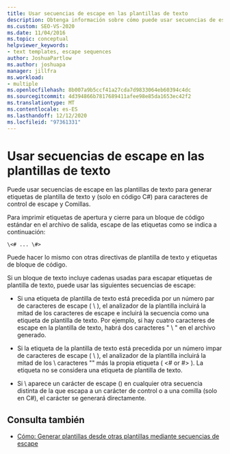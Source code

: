 ```yaml
---
title: Usar secuencias de escape en las plantillas de texto
description: Obtenga información sobre cómo puede usar secuencias de escape en las plantillas de texto para generar etiquetas de plantilla de texto y caracteres de control de escape y Comillas solo en el código de C#.
ms.custom: SEO-VS-2020
ms.date: 11/04/2016
ms.topic: conceptual
helpviewer_keywords:
- text templates, escape sequences
author: JoshuaPartlow
ms.author: joshuapa
manager: jillfra
ms.workload:
- multiple
ms.openlocfilehash: 8b007a9b5ccf41a27cda7d9833064eb60394c4dc
ms.sourcegitcommit: 4d394866b7817689411afee98e85da1653ec42f2
ms.translationtype: MT
ms.contentlocale: es-ES
ms.lasthandoff: 12/12/2020
ms.locfileid: "97361331"
---
```

# <a name="use-escape-sequences-in-text-templates"></a>Usar secuencias de escape en las plantillas de texto

Puede usar secuencias de escape en las plantillas de texto para generar etiquetas de plantilla de texto y (solo en código C#) para caracteres de control de escape y Comillas.

Para imprimir etiquetas de apertura y cierre para un bloque de código estándar en el archivo de salida, escape de las etiquetas como se indica a continuación:

```
\<# ... \#>
```

Puede hacer lo mismo con otras directivas de plantilla de texto y etiquetas de bloque de código.

Si un bloque de texto incluye cadenas usadas para escapar etiquetas de plantilla de texto, puede usar las siguientes secuencias de escape:

- Si una etiqueta de plantilla de texto está precedida por un número par de caracteres de escape ( \\ ), el analizador de la plantilla incluirá la mitad de los caracteres de escape e incluirá la secuencia como una etiqueta de plantilla de texto. Por ejemplo, si hay cuatro caracteres de escape en la plantilla de texto, habrá dos caracteres " \\ " en el archivo generado.

- Si la etiqueta de la plantilla de texto está precedida por un número impar de caracteres de escape ( \\ ), el analizador de la plantilla incluirá la mitad de los \\ caracteres "" más la propia etiqueta ( \<# or #> ). La etiqueta no se considera una etiqueta de plantilla de texto.

- Si \\ aparece un carácter de escape () en cualquier otra secuencia distinta de la que escapa a un carácter de control o a una comilla (solo en C#), el carácter se generará directamente.

## <a name="see-also"></a>Consulta también

- [Cómo: Generar plantillas desde otras plantillas mediante secuencias de escape](../modeling/how-to-generate-templates-from-templates-by-using-escape-sequences.md)
